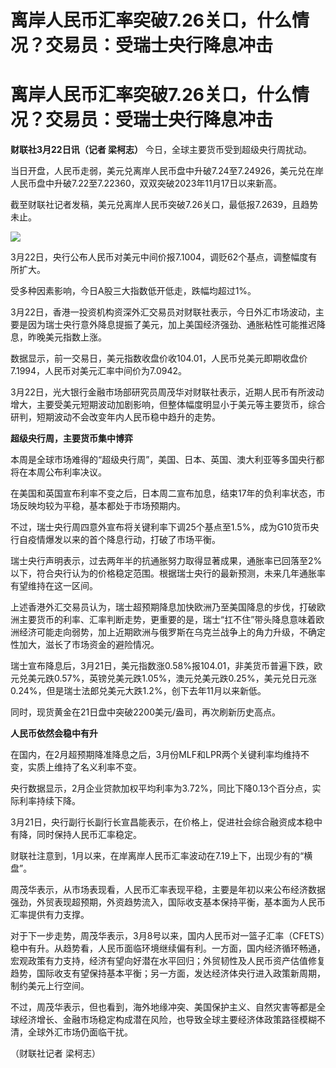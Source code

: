 # 离岸人民币汇率突破7.26关口，什么情况？交易员：受瑞士央行降息冲击

# 离岸人民币汇率突破7.26关口，什么情况？交易员：受瑞士央行降息冲击

**财联社3月22日讯（记者 梁柯志）** 今日，全球主要货币受到超级央行周扰动。

当日开盘，人民币走弱，美元兑离岸人民币盘中升破7.24至7.24926，美元兑在岸人民币盘中升破7.22至7.22360，双双突破2023年11月17日以来新高。

截至财联社记者发稿，美元兑离岸人民币突破7.26关口，最低报7.2639，且趋势未止。

![](https://inews.gtimg.com/om_bt/OBQxRzyzNUKXxOwhuslzoPbVEB9ceyJr9vBVOn6ggWi7oAA/1000)

3月22日，央行公布人民币对美元中间价报7.1004，调贬62个基点，调整幅度有所扩大。

受多种因素影响，今日A股三大指数低开低走，跌幅均超过1%。

3月22日，香港一投资机构资深外汇交易员对财联社表示，今日外汇市场波动，主要是因为瑞士央行意外降息提振了美元，加上美国经济强劲、通胀粘性可能推迟降息，昨晚美元指数上涨。

数据显示，前一交易日，美元指数收盘价收104.01，人民币兑美元即期收盘价7.1994，人民币对美元汇率中间价为7.0942。

3月22日，光大银行金融市场部研究员周茂华对财联社表示，近期人民币有所波动增大，主要受美元短期波动加剧影响，但整体幅度明显小于美元等主要货币，综合研判，短期波动不会改变年内人民币稳中趋升的走势。

**超级央行周，主要货币集中博弈**

本周是全球市场难得的“超级央行周”，美国、日本、英国、澳大利亚等多国央行都将在本周公布利率决议。

在美国和英国宣布利率不变之后，日本周二宣布加息，结束17年的负利率状态，市场反映均较为平稳，基本都处于市场预期内。

不过，瑞士央行周四意外宣布将关键利率下调25个基点至1.5%，成为G10货币央行自疫情爆发以来的首个降息行动，打破了市场平衡。

瑞士央行声明表示，过去两年半的抗通胀努力取得显著成果，通胀率已回落至2%以下，符合央行认为的价格稳定范围。根据瑞士央行的最新预测，未来几年通胀率有望维持在这一区间。

上述香港外汇交易员认为，瑞士超预期降息加快欧洲乃至美国降息的步伐，打破欧洲主要货币的利率、汇率判断走势，更重要的是，瑞士“扛不住”带头降息意味着欧洲经济可能走向弱势，加上近期欧洲与俄罗斯在乌克兰战争上的角力升级，不确定性加大，滋长了市场资金的避险情况。

瑞士宣布降息后，3月21日，美元指数涨0.58%报104.01，非美货币普遍下跌，欧元兑美元跌0.57%，英镑兑美元跌1.05%，澳元兑美元跌0.25%，美元兑日元涨0.24%，但是瑞士法郎兑美元大跌1.2%，创下去年11月以来新低。

同时，现货黄金在21日盘中突破2200美元/盎司，再次刷新历史高点。

**人民币依然会稳中有升**

在国内，在2月超预期降准降息之后，3月份MLF和LPR两个关键利率均维持不变，实质上维持了名义利率不变。

央行数据显示，2月企业贷款加权平均利率为3.72%，同比下降0.13个百分点，实际利率持续下降。

3月21日，央行副行长副行长宣昌能表示，在价格上，促进社会综合融资成本稳中有降，同时保持人民币汇率稳定。

财联社注意到，1月以来，在岸离岸人民币汇率波动在7.19上下，出现少有的“横盘”。

周茂华表示，从市场表现看，人民币汇率表现平稳，主要是年初以来公布经济数据强劲，外贸表现超预期，外资趋势流入，国际收支基本保持平衡，基本面为人民币汇率提供有力支撑。

对于下一步走势，周茂华表示，3月8号以来，国内人民币对一篮子汇率（CFETS）稳中有升。从趋势看，人民币面临环境继续偏有利。一方面，国内经济循环畅通，宏观政策有力支持，经济有望向好潜在水平回归；外贸韧性及人民币资产估值修复趋势，国际收支有望保持基本平衡；另一方面，发达经济体央行进入政策新周期，制约美元上行空间。

不过，周茂华表示，但也看到，海外地缘冲突、美国保护主义、自然灾害等都是全球经济增长、金融市场稳定构成潜在风险，也导致全球主要经济体政策路径模糊不清，全球外汇市场仍面临干扰。

（财联社记者 梁柯志）

